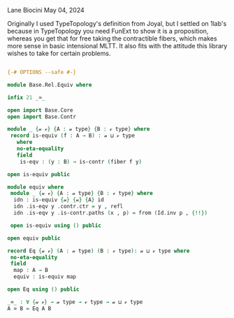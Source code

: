 Lane Biocini
May 04, 2024

Originally I used TypeTopology's definition from Joyal, but I settled on 1lab's
because in TypeTopology you need FunExt to show it is a proposition, whereas you
get that for free taking the contractible fibers, which makes more sense in
basic intensional MLTT. It also fits with the attitude this library wishes to
take for certain problems.

```agda

{-# OPTIONS --safe #-}

module Base.Rel.Equiv where

infix 21 _≃_

open import Base.Core
open import Base.Contr

module _ {𝓊 𝓋} {A : 𝓊 type} {B : 𝓋 type} where
 record is-equiv (f : A → B) : 𝓊 ⊔ 𝓋 type
   where
   no-eta-equality
   field
    is-eqv : (y : B) → is-contr (fiber f y)

open is-equiv public

module equiv where
 module _ {𝓊 𝓋} {A : 𝓊 type} {B : 𝓋 type} where
  idn : is-equiv {𝓊} {𝓊} {A} id
  idn .is-eqv y .contr.ctr = y , refl
  idn .is-eqv y .is-contr.paths (x , p) = from (Id.inv p , {!!})

 open is-equiv using () public

open equiv public

record Eq {𝓊 𝓋} (A : 𝓊 type) (B : 𝓋 type): 𝓊 ⊔ 𝓋 type where
 no-eta-equality
 field
  map : A → B
  equiv : is-equiv map

open Eq using () public

_≃_ : ∀ {𝓊 𝓋} → 𝓊 type → 𝓋 type → 𝓊 ⊔ 𝓋 type
A ≃ B = Eq A B
